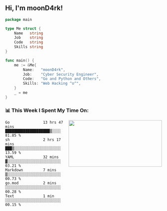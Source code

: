 <h2> Hi, I'm moonD4rk!</h2>

```go
package main

type Me struct {
	Name   string
	Job    string
	Code   string
	Skills string
}

func main() {
	me := &Me{
		Name:   "moonD4rk",
		Job:    "Cyber Security Engineer",
		Code:   "Go and Python and Others",
		Skills: "Web Hacking ^o^",
	}
	_ = me
}
```

<h3>📊 This Week I Spent My Time On:</h3>
<img align='right' src="https://github-readme-stats.vercel.app/api?username=moond4rk&show_icons=true&theme=radical", width="300" height="150">

<!--START_SECTION:waka-->

```text
Go               13 hrs 47 mins  ████████████████████▒░░░░   81.85 %
sh               2 hrs 17 mins   ███▒░░░░░░░░░░░░░░░░░░░░░   13.59 %
YAML             32 mins         ▓░░░░░░░░░░░░░░░░░░░░░░░░   03.21 %
Markdown         7 mins          ▒░░░░░░░░░░░░░░░░░░░░░░░░   00.73 %
go.mod           2 mins          ░░░░░░░░░░░░░░░░░░░░░░░░░   00.28 %
Text             1 min           ░░░░░░░░░░░░░░░░░░░░░░░░░   00.15 %
```

<!--END_SECTION:waka-->

